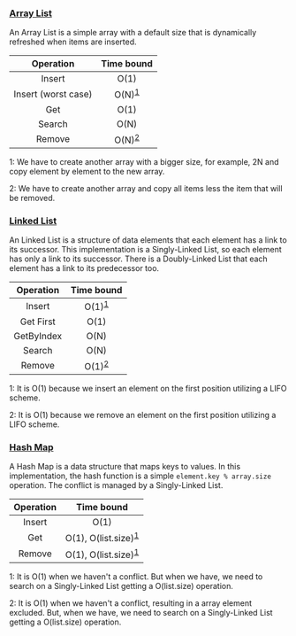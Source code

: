 ### [Array List](src/local/algorithms/ArrayList.java)

An Array List is a simple array with a default size that is dynamically refreshed when items are inserted.

|      Operation       |            Time bound             |
| :------------------: | :-------------------------------: |
|        Insert        |               O(1)                |
| Insert  (worst case) | O(N)<sup>[1](#insert_al_ft)</sup> |
|         Get          |               O(1)                |
|        Search        |               O(N)                |
|        Remove        | O(N)<sup>[2](#remove_al_ft)</sup> |

<a name="insert_al_ft">1</a>: We have to create another array with a bigger size, for example, 2N and copy element by element to the new array.

<a name="remove_al_ft">2</a>: We have to create another array and copy all items less the item that will be removed.

### [Linked List](src/local/algorithms/LinkedList.java)

An Linked List is a structure of data elements that each element has a link to its successor. This implementation is a Singly-Linked List, so each element has only a link to its successor. There is a Doubly-Linked List that each element has a link to its predecessor too.

| Operation  |            Time bound             |
| :--------: | :-------------------------------: |
|   Insert   | O(1)<sup>[1](#insert_ll_ft)</sup> |
| Get First  |               O(1)                |
| GetByIndex |               O(N)                |
|   Search   |               O(N)                |
|   Remove   | O(1)<sup>[2](#remove_ll_ft)</sup> |

<a name="insert_ll_ft">1</a>: It is O(1) because we insert an element on the first position utilizing a LIFO scheme.

<a name="remove_ll_ft">2</a>:  It is O(1) because we remove an element on the first position utilizing a LIFO scheme.

### [Hash Map](src/local/algorithms/HashMap.java)

A Hash Map is a data structure that maps keys to values. In this implementation, the hash function is a simple `element.key % array.size` operation. The conflict is managed by a Singly-Linked List.

| Operation  |            Time bound             |
| :--------: | :-------------------------------: |
|   Insert   | O(1)                              |
| Get        | O(1), O(list.size)<sup>[1](#get_hm_ft)</sup>   |
|   Remove   | O(1), O(list.size)<sup>[1](#remove_hm_ft)</sup> |

<a name="get_hm_ft">1</a>: It is O(1) when we haven't a conflict. But when we have, we need to search on a Singly-Linked List getting a O(list.size) operation.

<a name="remove_hm_ft">2</a>:  It is O(1) when we haven't a conflict, resulting in a array element excluded. But, when we have, we need to search on a Singly-Linked List getting a O(list.size) operation. 
